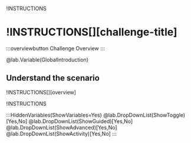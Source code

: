 !INSTRUCTIONS[](https://raw.githubusercontent.com/LODSContent/Challenge-V3-Framework/main/Templates/LevelSpecific/Logos/@lab.Variable(difficulty).md)

# !INSTRUCTIONS[][challenge-title]

:::overviewbutton
Challenge Overview
:::

@lab.Variable(GlobalIntroduction)

## Understand the scenario

!INSTRUCTIONS[][overview]

!INSTRUCTIONS[](https://raw.githubusercontent.com/LODSContent/Challenge-V3-Framework/main/Templates/Sections/LabHelp.md)

:::HiddenVariables(ShowVariables=Yes)
@lab.DropDownList(ShowToggle)[Yes,No]
@lab.DropDownList(ShowGuided)[Yes,No]
@lab.DropDownList(ShowAdvanced)[Yes,No]
@lab.DropDownList(ShowActivity)[Yes,No]
:::
